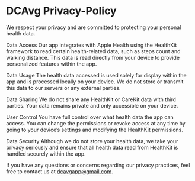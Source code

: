# DCAvg Privacy-Policy
We respect your privacy and are committed to protecting your personal health data.

Data Access Our app integrates with Apple Health using the HealthKit framework to read certain health-related data, such as steps count and walking distance. This data is read directly from your device to provide personalized features within the app.

Data Usage The health data accessed is used solely for display within the app and is processed locally on your device. We do not store or transmit this data to our servers or any external parties.

Data Sharing We do not share any HealthKit or CareKit data with third parties. Your data remains private and only accessible on your device.

User Control You have full control over what health data the app can access. You can change the permissions or revoke access at any time by going to your device’s settings and modifying the HealthKit permissions.

Data Security Although we do not store your health data, we take your privacy seriously and ensure that all health data read from HealthKit is handled securely within the app.

If you have any questions or concerns regarding our privacy practices, feel free to contact us at dcavgapp@gmail.com.
